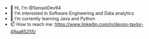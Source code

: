 - 👋 Hi, I’m @SenseiDev94
- 👀 I’m interested in Software Engineering and Data analytics
- 🌱 I’m currently learning Java and Python
- 📫 How to reach me: https://www.linkedin.com/in/devon-taylor-49aa85255/
